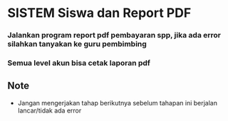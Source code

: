 # SISTEM Siswa dan Report PDF
### Jalankan program report pdf pembayaran spp, jika ada error silahkan tanyakan ke guru pembimbing

### Semua level akun bisa cetak laporan pdf

## Note
- Jangan mengerjakan tahap berikutnya sebelum tahapan ini berjalan lancar/tidak ada error